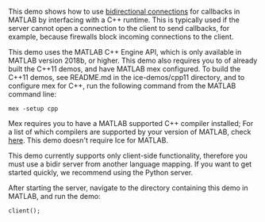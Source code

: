 This demo shows how to use [bidirectional connections][1] for callbacks in
MATLAB by interfacing with a C++ runtime. This is typically used if the
server cannot open a connection to the client to send callbacks, for example,
because firewalls block incoming connections to the client.

This demo uses the MATLAB C++ Engine API, which is only available in MATLAB version 2018b, or
higher. This demo also requires you to of already built the C++11 demos, and have MATLAB mex configured.
To build the C++11 demos, see README.md in the ice-demos/cpp11 directory, and to configure mex
for C++, run the following command from the MATLAB command line:

```
mex -setup cpp
```

Mex requires you to have a MATLAB supported C++ compiler installed; For a list of which compilers are
supported by your version of MATLAB, check [here][2]. This demo doesn't require Ice for MATLAB.

This demo currently supports only client-side functionality, therefore you
must use a bidir server from another language mapping. If you want to get
started quickly, we recommend using the Python server.

After starting the server, navigate to the directory containing this demo in MATLAB, and run the demo:

```
client();
```

[1]: https://doc.zeroc.com/display/Ice37/Bidirectional+Connections
[2]: https://www.mathworks.com/support/requirements/previous-releases.html
